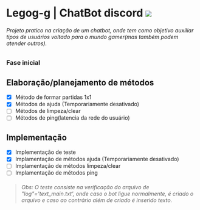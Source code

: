 # Legog-g  | ChatBot discord ![](https://travis-ci.org/iTGabriel/bot_discordthsgame.svg?branch=master)

###### Projeto pratico na criação de um chatbot, onde tem como objetivo auxiliar tipos de usuários voltado para o mundo gamer(mas também podem atender outros).

### Fase inicial

## Elaboração/planejamento de métodos
- [x] Método de formar partidas 1x1
- [x] Métodos de ajuda (Temporariamente desativado)
- [ ] Métodos de limpeza/clear
- [ ] Métodos de ping(latencia da rede do usuário)

## Implementação
- [x] Implementação de teste 
- [x] Implamentação de métodos ajuda (Temporariamente desativado)
- [ ] Implamentação de métodos limpeza/clear
- [ ] Implamentação de métodos ping

> ###### Obs: O teste consiste na verificação do arquivo de "log"='text_main.txt', onde caso o bot ligue normalmente, é criado o arquivo e caso ao contrário além de criado é inserido texto.